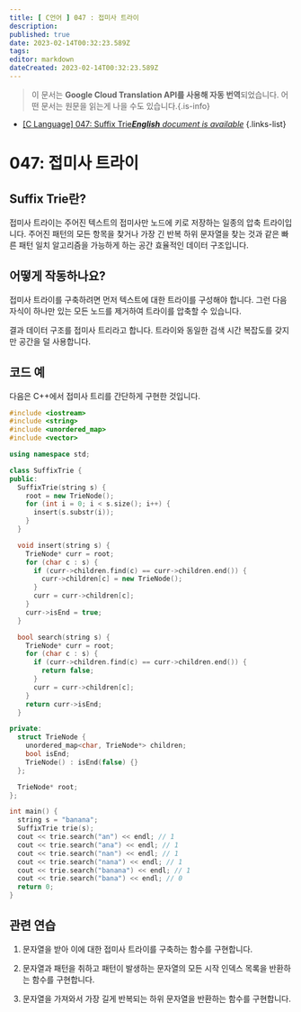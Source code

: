 ```yaml
---
title: [ C언어 ] 047 : 접미사 트라이
description: 
published: true
date: 2023-02-14T00:32:23.589Z
tags: 
editor: markdown
dateCreated: 2023-02-14T00:32:23.589Z
---
```


> 이 문서는 **Google Cloud Translation API를 사용해 자동 번역**되었습니다.
어떤 문서는 원문을 읽는게 나을 수도 있습니다.{.is-info}



- [[C Language] 047: Suffix Trie***English** document is available*](/en/Knowledge-base/Algorithm/c-language-047-suffix-trie)
{.links-list}


# 047: 접미사 트라이

## Suffix Trie란?

접미사 트라이는 주어진 텍스트의 접미사만 노드에 키로 저장하는 일종의 압축 트라이입니다. 주어진 패턴의 모든 항목을 찾거나 가장 긴 반복 하위 문자열을 찾는 것과 같은 빠른 패턴 일치 알고리즘을 가능하게 하는 공간 효율적인 데이터 구조입니다.

## 어떻게 작동하나요?

접미사 트라이를 구축하려면 먼저 텍스트에 대한 트라이를 구성해야 합니다. 그런 다음 자식이 하나만 있는 모든 노드를 제거하여 트라이를 압축할 수 있습니다.

결과 데이터 구조를 접미사 트리라고 합니다. 트라이와 동일한 검색 시간 복잡도를 갖지만 공간을 덜 사용합니다.

## 코드 예

다음은 C++에서 접미사 트리를 간단하게 구현한 것입니다.

```cpp
#include <iostream>
#include <string>
#include <unordered_map>
#include <vector>

using namespace std;

class SuffixTrie {
public:
  SuffixTrie(string s) {
    root = new TrieNode();
    for (int i = 0; i < s.size(); i++) {
      insert(s.substr(i));
    }
  }

  void insert(string s) {
    TrieNode* curr = root;
    for (char c : s) {
      if (curr->children.find(c) == curr->children.end()) {
        curr->children[c] = new TrieNode();
      }
      curr = curr->children[c];
    }
    curr->isEnd = true;
  }

  bool search(string s) {
    TrieNode* curr = root;
    for (char c : s) {
      if (curr->children.find(c) == curr->children.end()) {
        return false;
      }
      curr = curr->children[c];
    }
    return curr->isEnd;
  }

private:
  struct TrieNode {
    unordered_map<char, TrieNode*> children;
    bool isEnd;
    TrieNode() : isEnd(false) {}
  };

  TrieNode* root;
};

int main() {
  string s = "banana";
  SuffixTrie trie(s);
  cout << trie.search("an") << endl; // 1
  cout << trie.search("ana") << endl; // 1
  cout << trie.search("nan") << endl; // 1
  cout << trie.search("nana") << endl; // 1
  cout << trie.search("banana") << endl; // 1
  cout << trie.search("bana") << endl; // 0
  return 0;
}
```

## 관련 연습

1. 문자열을 받아 이에 대한 접미사 트라이를 구축하는 함수를 구현합니다.

2. 문자열과 패턴을 취하고 패턴이 발생하는 문자열의 모든 시작 인덱스 목록을 반환하는 함수를 구현합니다.

3. 문자열을 가져와서 가장 길게 반복되는 하위 문자열을 반환하는 함수를 구현합니다.